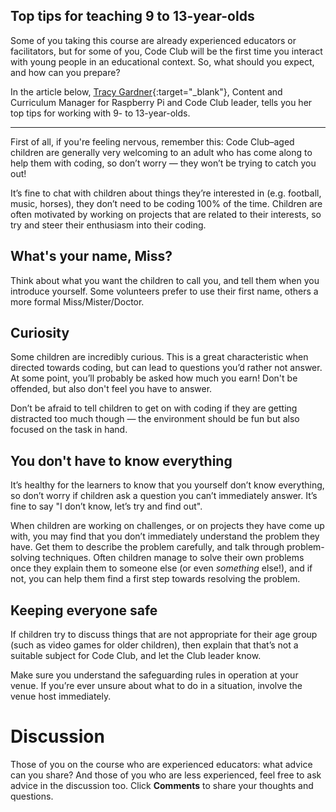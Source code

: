 ## Top tips for teaching 9 to 13-year-olds

Some of you taking this course are already experienced educators or facilitators, but for some of you, Code Club will be the first time you interact with young people in an educational context. So, what should you expect, and how can you prepare?

In the article below, [Tracy Gardner](https://www.futurelearn.com/profiles/5024498){:target="_blank"}, Content and Curriculum Manager for Raspberry Pi and Code Club leader, tells you her top tips for working with 9- to 13-year-olds.

* * *

First of all, if you're feeling nervous, remember this: Code Club–aged children are generally very welcoming to an adult who has come along to help them with coding, so don’t worry — they won’t be trying to catch you out!

It’s fine to chat with children about things they’re interested in (e.g. football, music, horses), they don’t need to be coding 100% of the time. Children are often motivated by working on projects that are related to their interests, so try and steer their enthusiasm into their coding.

## What's your name, Miss?

Think about what you want the children to call you, and tell them when you introduce yourself. Some volunteers prefer to use their first name, others a more formal Miss/Mister/Doctor.

## Curiosity

Some children are incredibly curious. This is a great characteristic when directed towards coding, but can lead to questions you’d rather not answer. At some point, you’ll probably be asked how much you earn! Don't be offended, but also don't feel you have to answer.

Don’t be afraid to tell children to get on with coding if they are getting distracted too much though — the environment should be fun but also focused on the task in hand.

## You don't have to know everything

It’s healthy for the learners to know that you yourself don’t know everything, so don’t worry if children ask a question you can’t immediately answer. It’s fine to say "I don’t know, let’s try and find out".

When children are working on challenges, or on projects they have come up with, you may find that you don’t immediately understand the problem they have. Get them to describe the problem carefully, and talk through problem-solving techniques. Often children manage to solve their own problems once they explain them to someone else (or even _something_ else!), and if not, you can help them find a first step towards resolving the problem.

## Keeping everyone safe

If children try to discuss things that are not appropriate for their age group (such as video games for older children), then explain that that’s not a suitable subject for Code Club, and let the Club leader know.

Make sure you understand the safeguarding rules in operation at your venue. If you’re ever unsure about what to do in a situation, involve the venue host immediately.

# Discussion

Those of you on the course who are experienced educators: what advice can you share? And those of you who are less experienced, feel free to ask advice in the discussion too. Click **Comments** to share your thoughts and questions.

